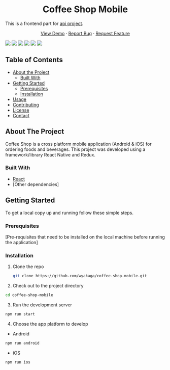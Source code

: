 # <h1 align="center">Coffee Shop Mobile</h1>

This is a frontend part for [api project](https://github.com/wyakaga/coffeeshop-backend).

 <p align="center">
    <a href="https://drive.google.com/file/d/13v70hncxNowZmmkfZPHpjOt2bQy9zE4T/view?usp=sharing">View Demo</a>
    ·
    <a href="https://github.com/wyakaga/coffee-shop-mobile/issues">Report Bug</a>
    ·
    <a href="https://github.com/wyakaga/coffee-shop-mobile/pulls">Request Feature</a>
  </p>
<div>
  <img src="https://i.imgur.com/PIbSHKU.png"/>
  <img src="https://i.imgur.com/oZbEdnY.png"/>
  <img src="https://i.imgur.com/7WT2Fox.png"/>
  <img src="https://i.imgur.com/OvisfnD.png"/>
  <img src="https://i.imgur.com/SusVOFd.png"/>
  <img src="https://i.imgur.com/mk0kaMy.png"/>
</div>

## Table of Contents

- [About the Project](#about-the-project)
  - [Built With](#built-with)
- [Getting Started](#getting-started)
  - [Prerequisites](#prerequisites)
  - [Installation](#installation)
- [Usage](#usage)
- [Contributing](#contributing)
- [License](#license)
- [Contact](#contact)

## About The Project

Coffee Shop is a cross platform mobile application (Android & iOS) for ordering foods and beverages. This project was developed using a framework/library React Native and Redux.

### Built With

- [React](https://reactjs.org/)
- [Other dependencies]

## Getting Started

To get a local copy up and running follow these simple steps.

### Prerequisites

[Pre-requisites that need to be installed on the local machine before running the application]

### Installation

1. Clone the repo

   ```sh
   git clone https://github.com/wyakaga/coffee-shop-mobile.git
   ```

2. Check out to the project directory

```sh
cd coffee-shop-mobile
```

3. Run the development server

```sh
npm run start
```

4. Choose the app platform to develop

- Android

```sh
npm run android
```

- iOS

```sh
npm run ios
```
